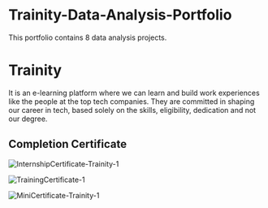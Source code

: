 # Trainity-Data-Analysis-Portfolio
This portfolio contains 8 data analysis projects.

# Trainity
It is an e-learning platform where we can learn and build work experiences like the people at the top tech companies. They are committed in shaping our career in tech, based solely on the skills, eligibility, dedication and not our degree.

## Completion Certificate

![InternshipCertificate-Trainity-1](https://github.com/Joyeeta-Sarkar/Trainity-Data-Analysis-Portfolio/assets/121050197/0124db8d-efd3-4c71-a53f-b039b7f61955)

![TrainingCertificate-1](https://github.com/Joyeeta-Sarkar/Trainity-Data-Analysis-Portfolio/assets/121050197/38129375-7412-4a50-b168-7b192e33096c)

![MiniCertificate-Trainity-1](https://github.com/Joyeeta-Sarkar/Trainity-Data-Analysis-Portfolio/assets/121050197/b3defe59-7387-4f1f-8dcf-7d4e657798af)
